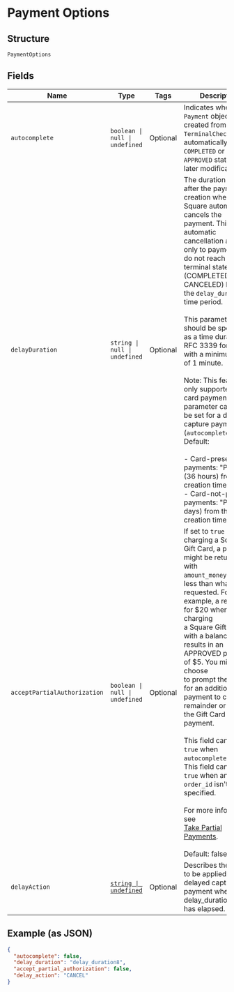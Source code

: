 
# Payment Options

## Structure

`PaymentOptions`

## Fields

| Name | Type | Tags | Description |
|  --- | --- | --- | --- |
| `autocomplete` | `boolean \| null \| undefined` | Optional | Indicates whether the `Payment` objects created from this `TerminalCheckout` are automatically<br/>`COMPLETED` or left in an `APPROVED` state for later modification. |
| `delayDuration` | `string \| null \| undefined` | Optional | The duration of time after the payment's creation when Square automatically cancels the<br/>payment. This automatic cancellation applies only to payments that do not reach a terminal state<br/>(COMPLETED or CANCELED) before the `delay_duration` time period.<br/><br/>This parameter should be specified as a time duration, in RFC 3339 format, with a minimum value<br/>of 1 minute.<br/><br/>Note: This feature is only supported for card payments. This parameter can only be set for a delayed<br/>capture payment (`autocomplete=false`).<br/>Default:<br/><br/>- Card-present payments: "PT36H" (36 hours) from the creation time.<br/>- Card-not-present payments: "P7D" (7 days) from the creation time. |
| `acceptPartialAuthorization` | `boolean \| null \| undefined` | Optional | If set to `true` and charging a Square Gift Card, a payment might be returned with<br/>`amount_money` equal to less than what was requested. For example, a request for $20 when charging<br/>a Square Gift Card with a balance of $5 results in an APPROVED payment of $5. You might choose<br/>to prompt the buyer for an additional payment to cover the remainder or cancel the Gift Card<br/>payment.<br/><br/>This field cannot be `true` when `autocomplete = true`.<br/>This field cannot be `true` when an `order_id` isn't specified.<br/><br/>For more information, see<br/>[Take Partial Payments](https://developer.squareup.com/docs/payments-api/take-payments/card-payments/partial-payments-with-gift-cards).<br/><br/>Default: false |
| `delayAction` | [`string \| undefined`](../models/payment-options-delay-action.md) | Optional | Describes the action to be applied to a delayed capture payment when the delay_duration<br/>has elapsed. |

## Example (as JSON)

```json
{
  "autocomplete": false,
  "delay_duration": "delay_duration8",
  "accept_partial_authorization": false,
  "delay_action": "CANCEL"
}
```

